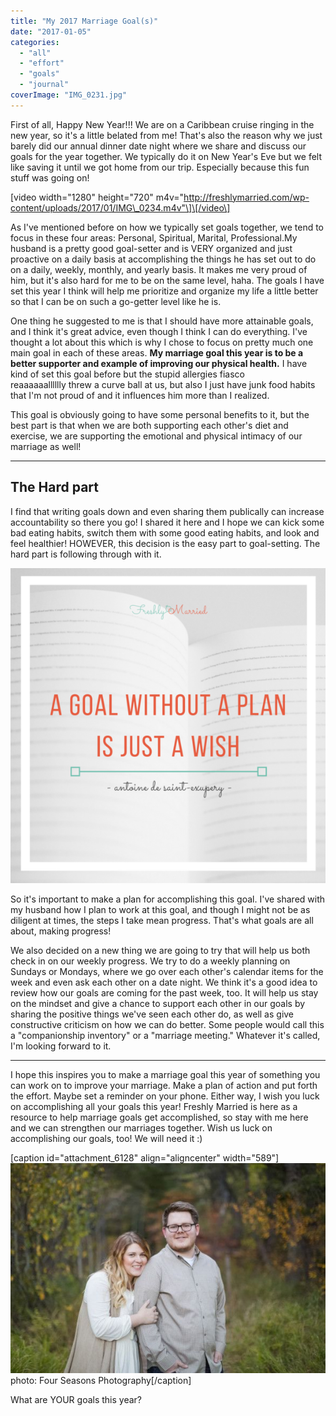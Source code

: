 ```yaml
---
title: "My 2017 Marriage Goal(s)"
date: "2017-01-05"
categories: 
  - "all"
  - "effort"
  - "goals"
  - "journal"
coverImage: "IMG_0231.jpg"
---
```


First of all, Happy New Year!!! We are on a Caribbean cruise ringing in the new year, so it's a little belated from me! That's also the reason why we just barely did our annual dinner date night where we share and discuss our goals for the year together. We typically do it on New Year's Eve but we felt like saving it until we got home from our trip. Especially because this fun stuff was going on!

\[video width="1280" height="720" m4v="http://freshlymarried.com/wp-content/uploads/2017/01/IMG\_0234.m4v"\]\[/video\]

As I've mentioned before on how we typically set goals together, we tend to focus in these four areas: Personal, Spiritual, Marital, Professional.My husband is a pretty good goal-setter and is VERY organized and just proactive on a daily basis at accomplishing the things he has set out to do on a daily, weekly, monthly, and yearly basis. It makes me very proud of him, but it's also hard for me to be on the same level, haha. The goals I have set this year I think will help me prioritize and organize my life a little better so that I can be on such a go-getter level like he is.

One thing he suggested to me is that I should have more attainable goals, and I think it's great advice, even though I think I can do everything. I've thought a lot about this which is why I chose to focus on pretty much one main goal in each of these areas. **My marriage goal this year is to be a better supporter and example of improving our physical health.** I have kind of set this goal before but the stupid allergies fiasco reaaaaaalllllly threw a curve ball at us, but also I just have junk food habits that I'm not proud of and it influences him more than I realized.

This goal is obviously going to have some personal benefits to it, but the best part is that when we are both supporting each other's diet and exercise, we are supporting the emotional and physical intimacy of our marriage as well!

* * *

## The Hard part

I find that writing goals down and even sharing them publically can increase accountability so there you go! I shared it here and I hope we can kick some bad eating habits, switch them with some good eating habits, and look and feel healthier! HOWEVER, this decision is the easy part to goal-setting. The hard part is following through with it.

![antoine de saint exupery, antoine de saint exupery quotes, a goal without a plan, a goal without a plan is just a wish, marriage goals, setting goals in marriage, a new marriage, a new year for marriage, goal setting, setting goals, tips for setting goals, tips for goals in marriage, a marriage goal, new year's resolutions, new year's resolutions for marriage, marriage advice, newlywed advice, marriage quotes, quotes about goals, quotes about goal setting, marriage help, marriage](/images/A-goal-without-a-plan-is-just-a-wish.png)

So it's important to make a plan for accomplishing this goal. I've shared with my husband how I plan to work at this goal, and though I might not be as diligent at times, the steps I take mean progress. That's what goals are all about, making progress!

We also decided on a new thing we are going to try that will help us both check in on our weekly progress. We try to do a weekly planning on Sundays or Mondays, where we go over each other's calendar items for the week and even ask each other on a date night. We think it's a good idea to review how our goals are coming for the past week, too. It will help us stay on the mindset and give a chance to support each other in our goals by sharing the positive things we've seen each other do, as well as give constructive criticism on how we can do better. Some people would call this a "companionship inventory" or a "marriage meeting." Whatever it's called, I'm looking forward to it.

* * *

I hope this inspires you to make a marriage goal this year of something you can work on to improve your marriage. Make a plan of action and put forth the effort. Maybe set a reminder on your phone. Either way, I wish you luck on accomplishing all your goals this year! Freshly Married is here as a resource to help marriage goals get accomplished, so stay with me here and we can strengthen our marriages together. Wish us luck on accomplishing our goals, too! We will need it :)

\[caption id="attachment\_6128" align="aligncenter" width="589"\]![antoine de saint exupery, antoine de saint exupery quotes, a goal without a plan, a goal without a plan is just a wish, marriage goals, setting goals in marriage, a new marriage, a new year for marriage, goal setting, setting goals, tips for setting goals, tips for goals in marriage, a marriage goal, new year's resolutions, new year's resolutions for marriage, marriage advice, newlywed advice, marriage quotes, quotes about goals, quotes about goal setting, marriage help, marriage](/images/0L0A0673.jpg) photo: Four Seasons Photography\[/caption\]

What are YOUR goals this year?
